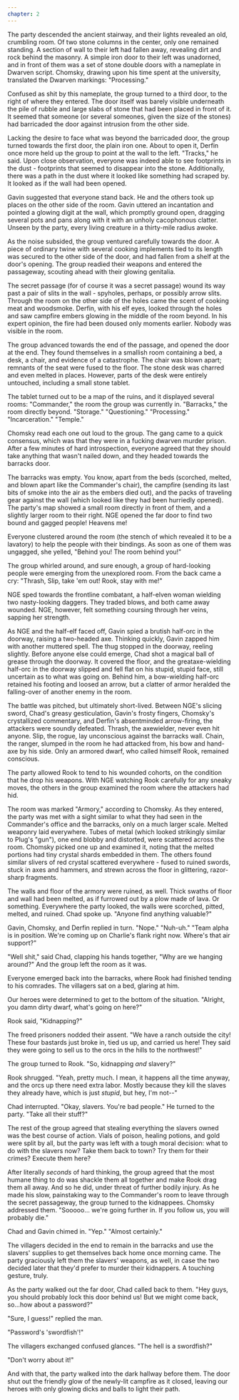 ```yaml
---
chapter: 2
---
```


The party descended the ancient stairway, and their lights revealed an old, crumbling room. Of two stone columns in the center, only one remained standing. A section of wall to their left had fallen away, revealing dirt and rock behind the masonry. A simple iron door to their left was unadorned, and in front of them was a set of stone double doors with a nameplate in Dwarven script. Chomsky, drawing upon his time spent at the university, translated the Dwarven markings: "Processing."

Confused as shit by this nameplate, the group turned to a third door, to the right of where they entered. The door itself was barely visible underneath the pile of rubble and large slabs of stone that had been placed in front of it. It seemed that someone (or several someones, given the size of the stones) had barricaded the door against intrusion from the other side.

<!--more-->

Lacking the desire to face what was beyond the barricaded door, the group turned towards the first door, the plain iron one. About to open it, Derfin once more held up the group to point at the wall to the left. "Tracks," he said. Upon close observation, everyone was indeed able to see footprints in the dust - footprints that seemed to disappear into the stone. Additionally, there was a path in the dust where it looked like something had scraped by. It looked as if the wall had been opened.

Gavin suggested that everyone stand back. He and the others took up places on the other side of the room. Gavin uttered an incantation and pointed a glowing digit at the wall, which promptly ground open, dragging several pots and pans along with it with an unholy cacophonous clatter. Unseen by the party, every living creature in a thirty-mile radius awoke.

As the noise subsided, the group ventured carefully towards the door. A piece of ordinary twine with several cooking implements tied to its length was secured to the other side of the door, and had fallen from a shelf at the door's opening. The group readied their weapons and entered the passageway, scouting ahead with their glowing genitalia.

The secret passage (for of course it was a secret passage) wound its way past a pair of slits in the wall - spyholes, perhaps, or possibly arrow slits. Through the room on the other side of the holes came the scent of cooking meat and woodsmoke. Derfin, with his elf eyes, looked through the holes and saw campfire embers glowing in the middle of the room beyond. In his expert opinion, the fire had been doused only moments earlier. Nobody was visible in the room.

The group advanced towards the end of the passage, and opened the door at the end. They found themselves in a smallish room containing a bed, a desk, a chair, and evidence of a catastrophe. The chair was blown apart; remnants of the seat were fused to the floor. The stone desk was charred and even melted in places. However, parts of the desk were entirely untouched, including a small stone tablet.

The tablet turned out to be a map of the ruins, and it displayed several rooms: "Commander," the room the group was currently in. "Barracks," the room directly beyond. "Storage." "Questioning." "Processing." "Incarceration." "Temple."

Chomsky read each one out loud to the group. The gang came to a quick consensus, which was that they were in a fucking dwarven murder prison. After a few minutes of hard introspection, everyone agreed that they should take anything that wasn't nailed down, and they headed towards the barracks door.

The barracks was empty. You know, apart from the beds (scorched, melted, and blown apart like the Commander's chair), the campfire (sending its last bits of smoke into the air as the embers died out), and the packs of traveling gear against the wall (which looked like they had been hurriedly opened). The party's map showed a small room directly in front of them, and a slightly larger room to their right. NGE opened the far door to find two bound and gagged people! Heavens me!

Everyone clustered around the room (the stench of which revealed it to be a lavatory) to help the people with their bindings. As soon as one of them was ungagged, she yelled, "Behind you! The room behind you!"

The group whirled around, and sure enough, a group of hard-looking people were emerging from the unexplored room. From the back came a cry: "Thrash, Slip, take 'em out! Rook, stay with me!"

NGE sped towards the frontline combatant, a half-elven woman wielding two nasty-looking daggers. They traded blows, and both came away wounded. NGE, however, felt something coursing through her veins, sapping her strength.

As NGE and the half-elf faced off, Gavin spied a brutish half-orc in the doorway, raising a two-headed axe. Thinking quickly, Gavin zapped him with another muttered spell. The thug stopped in the doorway, reeling slightly. Before anyone else could emerge, Chad shot a magical ball of grease through the doorway. It covered the floor, and the greataxe-wielding half-orc in the doorway slipped and fell flat on his stupid, stupid face, still uncertain as to what was going on. Behind him, a bow-wielding half-orc retained his footing and loosed an arrow, but a clatter of armor heralded the falling-over of another enemy in the room.

The battle was pitched, but ultimately short-lived. Between NGE's slicing sword, Chad's greasy gesticulation, Gavin's frosty fingers, Chomsky's crystallized commentary, and Derfin's absentminded arrow-firing, the attackers were soundly defeated. Thrash, the axewielder, never even hit anyone. Slip, the rogue, lay unconscious against the barracks wall. Chain, the ranger, slumped in the room he had attacked from, his bow and hand-axe by his side. Only an armored dwarf, who called himself Rook, remained conscious.

The party allowed Rook to tend to his wounded cohorts, on the condition that he drop his weapons. With NGE watching Rook carefully for any sneaky moves, the others in the group examined the room where the attackers had hid.

The room was marked "Armory," according to Chomsky. As they entered, the party was met with a sight similar to what they had seen in the Commander's office and the barracks, only on a much larger scale. Melted weaponry laid everywhere. Tubes of metal (which looked strikingly similar to Plug's "gun"), one end blobby and distorted, were scattered across the room. Chomsky picked one up and examined it, noting that the melted portions had tiny crystal shards embedded in them. The others found similar slivers of red crystal scattered everywhere - fused to ruined swords, stuck in axes and hammers, and strewn across the floor in glittering, razor-sharp fragments.

The walls and floor of the armory were ruined, as well. Thick swaths of floor and wall had been melted, as if furrowed out by a plow made of lava. Or something. Everywhere the party looked, the walls were scorched, pitted, melted, and ruined.
Chad spoke up. "Anyone find anything valuable?"

Gavin, Chomsky, and Derfin replied in turn. "Nope." "Nuh-uh." "Team alpha is in position. We're coming up on Charlie's flank right now. Where's that air support?"

"Well shit," said Chad, clapping his hands together, "Why are we hanging around?" And the group left the room as it was.

Everyone emerged back into the barracks, where Rook had finished tending to his comrades. The villagers sat on a bed, glaring at him.

Our heroes were determined to get to the bottom of the situation. "Alright, you damn dirty dwarf, what's going on here?"

Rook said, "Kidnapping?"

The freed prisoners nodded their assent. "We have a ranch outside the city! These four bastards just broke in, tied us up, and carried us here! They said they were going to sell us to the orcs in the hills to the northwest!"

The group turned to Rook. "So, kidnapping _and_ slavery?"

Rook shrugged. "Yeah, pretty much. I mean, it happens all the time anyway, and the orcs up there need extra labor. Mostly because they kill the slaves they already have, which is just _stupid_, but hey, I'm not--"

Chad interrupted. "Okay, slavers. You're bad people." He turned to the party. "Take all their stuff?"

The rest of the group agreed that stealing everything the slavers owned was the best course of action. Vials of poison, healing potions, and gold were split by all, but the party was left with a tough moral decision: what to do with the slavers now? Take them back to town? Try them for their crimes? Execute them here?

After literally _seconds_ of hard thinking, the group agreed that the most humane thing to do was shackle them all together and make Rook drag them all away. And so he did, under threat of further bodily injury. As he made his slow, painstaking way to the Commander's room to leave through the secret passageway, the group turned to the kidnappees. Chomsky addressed them. "Sooooo... we're going further in. If you follow us, you will probably die."

Chad and Gavin chimed in. "Yep." "Almost certainly."

The villagers decided in the end to remain in the barracks and use the slavers' supplies to get themselves back home once morning came. The party graciously left them the slavers' weapons, as well, in case the two decided later that they'd prefer to murder their kidnappers. A touching gesture, truly.

As the party walked out the far door, Chad called back to them. "Hey guys, you should probably lock this door behind us! But we might come back, so...how about a password?"

"Sure, I guess!" replied the man.

"Password's 'swordfish'!"

The villagers exchanged confused glances. "The hell is a swordfish?"

"Don't worry about it!"

And with that, the party walked into the dark hallway before them. The door shut out the friendly glow of the newly-lit campfire as it closed, leaving our heroes with only glowing dicks and balls to light their path.